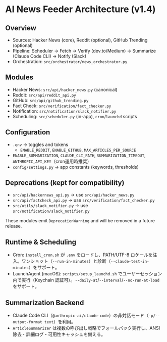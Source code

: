 # AI News Feeder Architecture (v1.4)

## Overview
- Sources: Hacker News (core), Reddit (optional), GitHub Trending (optional)
- Pipeline: Scheduler → Fetch → Verify (dev.to/Medium) → Summarize (Claude Code CLI) → Notify (Slack)
- Orchestration: `src/orchestrator/news_orchestrator.py`

## Modules
- Hacker News: `src/api/hacker_news.py` (canonical)
- Reddit: `src/api/reddit_api.py`
- GitHub: `src/api/github_trending.py`
- Fact Check: `src/verification/fact_checker.py`
- Notification: `src/notification/slack_notifier.py`
- Scheduling: `src/scheduler.py` (in-app), `cron`/`launchd` scripts

## Configuration
- `.env` → toggles and tokens
  - `ENABLE_REDDIT`, `ENABLE_GITHUB`, `MAX_ARTICLES_PER_SOURCE`
- `ENABLE_SUMMARIZATION`, `CLAUDE_CLI_PATH`, `SUMMARIZATION_TIMEOUT`, `ANTHROPIC_API_KEY`（cron運用時推奨）
- `config/settings.py` → app constants (keywords, thresholds)

## Deprecations (kept for compatibility)
- `src/api/hackernews_api.py` → use `src/api/hacker_news.py`
- `src/api/factcheck_api.py` → use `src/verification/fact_checker.py`
- `src/utils/slack_notifier.py` → use `src/notification/slack_notifier.py`

These modules emit `DeprecationWarning` and will be removed in a future release.
## Runtime & Scheduling

- Cron: `install_cron.sh` が `.env` をロードし、PATH/UTF-8 ロケールを注入。ワンショット（`--run-in-minutes`）と診断（`--claude-test-in-minutes`）をサポート。
- LaunchAgent (macOS): `scripts/setup_launchd.sh` でユーザーセッション内で実行（Keychain 認証可）。`--daily-at`/`--interval`/`--no-run-at-load` をサポート。

## Summarization Backend

- Claude Code CLI（`@anthropic-ai/claude-code`）の非対話モード（`-p/--output-format text`）を利用。
- `ArticleSummarizer` は複数の呼び出し戦略でフォールバック実行し、ANSI 除去・詳細ログ・可用性キャッシュを備える。

